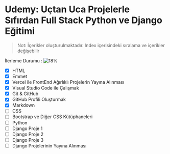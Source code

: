 # Udemy: Uçtan Uca Projelerle Sıfırdan Full Stack Python ve Django Eğitimi

> Not: İçerikler oluşturulmaktadır. Index içerisindeki sıralama ve içerikler değişebilir

İlerleme Durumu : ![18%](https://progress-bar.dev/18)

- [x] HTML
- [x] Emmet
- [x] Vercel ile FrontEnd Ağırlıklı Projelerin Yayına Alınması
- [x] Visual Studio Code ile Çalışmak
- [x] Git & GitHub
- [x] GitHub Profili Oluşturmak
- [x] Markdown
- [ ] CSS
- [ ] Bootstrap ve Diğer CSS Kütüphaneleri
- [ ] Python
- [ ] Django Proje 1
- [ ] Django Proje 2
- [ ] Django Proje 3
- [ ] Django Projelerinin Yayına Alınması
